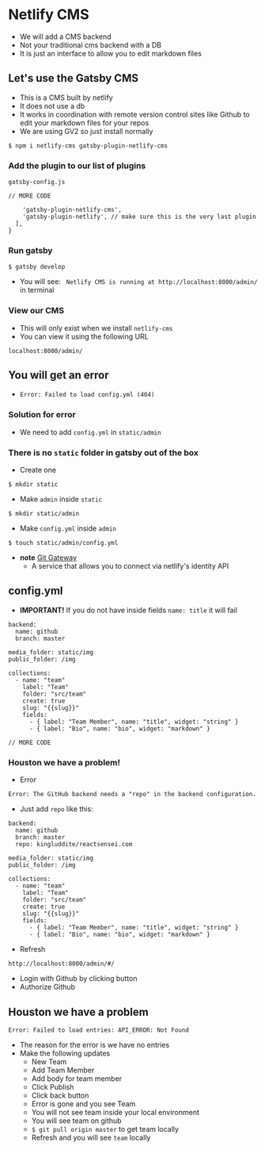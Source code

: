 # Netlify CMS
* We will add a CMS backend
* Not your traditional cms backend with a DB
* It is just an interface to allow you to edit markdown files

## Let's use the Gatsby CMS
* This is a CMS built by netlify
* It does not use a db
* It works in coordination with remote version control sites like Github to edit your markdown files for your repos
* We are using GV2 so just install normally

`$ npm i netlify-cms gatsby-plugin-netlify-cms`

### Add the plugin to our list of plugins
`gatsby-config.js`

```
// MORE CODE

    'gatsby-plugin-netlify-cms',
    'gatsby-plugin-netlify', // make sure this is the very last plugin
  ],
}
```

### Run gatsby
`$ gatsby develop`

* You will see: ` Netlify CMS is running at http://localhost:8000/admin/` in terminal

### View our CMS
* This will only exist when we install `netlify-cms`
* You can view it using the following URL

`localhost:8000/admin/`

## You will get an error
* `Error: Failed to load config.yml (404)`

### Solution for error
* We need to add `config.yml` in `static/admin`

### There is no `static` folder in gatsby out of the box
* Create one

`$ mkdir static`

* Make `admin` inside `static`

`$ mkdir static/admin`

* Make `config.yml` inside `admin`

`$ touch static/admin/config.yml`

* **note** [Git Gateway](https://www.netlify.com/docs/git-gateway/) 
    - A service that allows you to connect via netlify's identity API

## config.yml
* **IMPORTANT!**   If you do not have inside fields `name: title` it will fail

```
backend:
  name: github
  branch: master

media_folder: static/img
public_folder: /img

collections:
  - name: "team"
    label: "Team"
    folder: "src/team"
    create: true
    slug: "{{slug}}"
    fields:
      - { label: "Team Member", name: "title", widget: "string" }
      - { label: "Bio", name: "bio", widget: "markdown" }

// MORE CODE
```

### Houston we have a problem!
* Error

`Error: The GitHub backend needs a "repo" in the backend configuration.`

* Just add `repo` like this:

```
backend:
  name: github
  branch: master
  repo: kingluddite/reactsensei.com

media_folder: static/img
public_folder: /img

collections:
  - name: "team"
    label: "Team"
    folder: "src/team"
    create: true
    slug: "{{slug}}"
    fields:
      - { label: "Team Member", name: "title", widget: "string" }
      - { label: "Bio", name: "bio", widget: "markdown" }
```

* Refresh

`http://localhost:8000/admin/#/`

* Login with Github by clicking button
* Authorize Github

## Houston we have a problem
`Error: Failed to load entries: API_ERROR: Not Found`

* The reason for the error is we have no entries
* Make the following updates
    - New Team
    - Add Team Member
    - Add body for team member
    - Click Publish
    - Click back button
    - Error is gone and you see Team
    - You will not see team inside your local environment
    - You will see team on github
    - `$ git pull origin master` to get team locally
    - Refresh and you will see `team` locally





